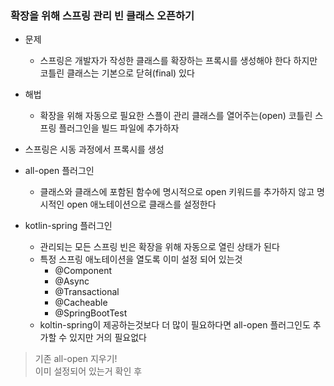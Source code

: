 ### 확장을 위해 스프링 관리 빈 클래스 오픈하기

- 문제 
    - 스프링은 개발자가 작성한 클래스를 확장하는 프록시를 생성해야 한다 하지만 코틀린 클래스는 기본으로 닫혀(final) 있다
- 해법
    - 확장을 위해 자동으로 필요한 스플이 관리 클래스를 열어주는(open) 코틀린 스프링 플러그인을 빌드 파일에 추가하자

- 스프링은 시동 과정에서 프록시를 생성

- all-open 플러그인
    - 클래스와 클래스에 포함된 함수에 명시적으로 open 키워드를 추가하지 않고 명시적인 open 애노테이션으로 클래스를 설정한다
- kotlin-spring 플러그인
    - 관리되는 모든 스프링 빈은 확장을 위해 자동으로 열린 상태가 된다
    - 특정 스프링 애노테이션을 열도록 이미 설정 되어 있는것
        - @Component
        - @Async
        - @Transactional
        - @Cacheable
        - @SpringBootTest
    - koltin-spring이 제공하는것보다 더 많이 필요하다면 all-open 플러그인도 추가할 수 있지만 거의 필요없다

> 기존 all-open 지우기!<br>
> 이미 설정되어 있는거 확인 후
